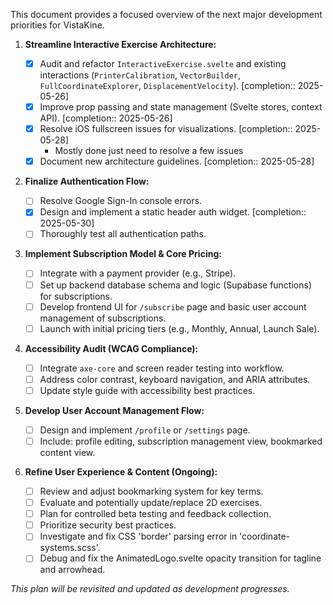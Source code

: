 This document provides a focused overview of the next major development priorities for VistaKine.

1.  **Streamline Interactive Exercise Architecture:**

    - [x] Audit and refactor `InteractiveExercise.svelte` and existing interactions (`PrinterCalibration`, `VectorBuilder`, `FullCoordinateExplorer`, `DisplacementVelocity`). [completion:: 2025-05-26]
    - [x] Improve prop passing and state management (Svelte stores, context API). [completion:: 2025-05-26]
    - [x] Resolve iOS fullscreen issues for visualizations. [completion:: 2025-05-28]
      - Mostly done just need to resolve a few issues
    - [x] Document new architecture guidelines. [completion:: 2025-05-28]

2.  **Finalize Authentication Flow:**

    - [ ] Resolve Google Sign-In console errors.
    - [x] Design and implement a static header auth widget. [completion:: 2025-05-30]
    - [ ] Thoroughly test all authentication paths.

3.  **Implement Subscription Model & Core Pricing:**

    - [ ] Integrate with a payment provider (e.g., Stripe).
    - [ ] Set up backend database schema and logic (Supabase functions) for subscriptions.
    - [ ] Develop frontend UI for `/subscribe` page and basic user account management of subscriptions.
    - [ ] Launch with initial pricing tiers (e.g., Monthly, Annual, Launch Sale).

4.  **Accessibility Audit (WCAG Compliance):**

    - [ ] Integrate `axe-core` and screen reader testing into workflow.
    - [ ] Address color contrast, keyboard navigation, and ARIA attributes.
    - [ ] Update style guide with accessibility best practices.

5.  **Develop User Account Management Flow:**

    - [ ] Design and implement `/profile` or `/settings` page.
    - [ ] Include: profile editing, subscription management view, bookmarked content view.

6.  **Refine User Experience & Content (Ongoing):**
    - [ ] Review and adjust bookmarking system for key terms.
    - [ ] Evaluate and potentially update/replace 2D exercises.
    - [ ] Plan for controlled beta testing and feedback collection.
    - [ ] Prioritize security best practices.
    - [ ] Investigate and fix CSS 'border' parsing error in 'coordinate-systems.scss'.
    - [ ] Debug and fix the AnimatedLogo.svelte opacity transition for tagline and arrowhead.

_This plan will be revisited and updated as development progresses._
